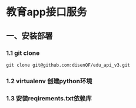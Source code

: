 # 教育app接口服务
## 一、安装部署
### 1.1 git clone
```gitignore
git clone git@github.com:disenQF/edu_api_v3.git
```
### 1.2 virtualenv 创建python环境
### 1.3 安装reqirements.txt依赖库